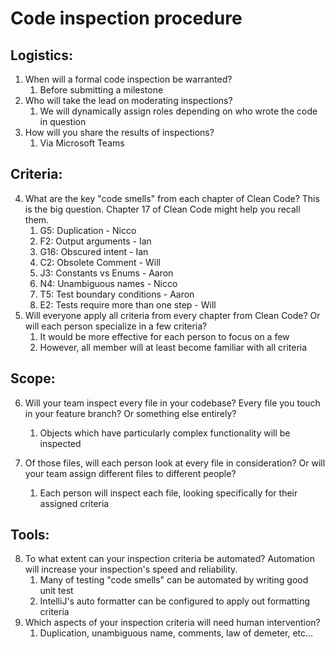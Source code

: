 # Code inspection procedure
## Logistics:

1. When will a formal code inspection be warranted?
   1. Before submitting a milestone
2. Who will take the lead on moderating inspections?
   1. We will dynamically assign roles depending on who wrote the code in question
3. How will you share the results of inspections?
   1. Via Microsoft Teams


## Criteria:

4. What are the key "code smells" from each chapter of Clean Code? This is the big question. Chapter 17 of Clean Code might help you recall them.
   1. G5: Duplication - Nicco
   2. F2: Output arguments - Ian
   3. G16: Obscured intent - Ian
   4. C2: Obsolete Comment - Will
   5. J3: Constants vs Enums - Aaron
   6. N4: Unambiguous names - Nicco
   7. T5: Test boundary conditions - Aaron
   8. E2: Tests require more than one step - Will
5. Will everyone apply all criteria from every chapter from Clean Code? Or will each person specialize in a few criteria?
   1. It would be more effective for each person to focus on a few
   2. However, all member will at least become familiar with all criteria

## Scope:

6. Will your team inspect every file in your codebase? Every file you touch in your feature branch? Or something else entirely?
   1. Objects which have particularly complex functionality will be inspected

7. Of those files, will each person look at every file in consideration? Or will your team assign different files to different people?
   1. Each person will inspect each file, looking specifically for their assigned criteria

## Tools:
8. To what extent can your inspection criteria be automated? Automation will increase your inspection's speed and reliability.
   1. Many of testing "code smells" can be automated by writing good unit test
   2. IntelliJ's auto formatter can be configured to apply out formatting criteria
9. Which aspects of your inspection criteria will need human intervention?
   1. Duplication, unambiguous name, comments, law of demeter, etc...
